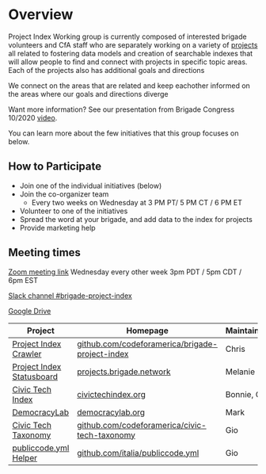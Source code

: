 # Overview

Project Index Working group is currently composed of interested brigade volunteers and CfA staff who are separately working on a variety of [projects](projects) all related to fostering data models and creation of searchable indexes that will allow people to find and connect with projects in specific topic areas.
Each of the projects also has additional goals and directions

We connect on the areas that are related and keep eachother informed on the areas where our goals and directions diverge

Want more information? See our presentation from Brigade Congress 10/2020 [video](https://www.youtube.com/watch?v=mUi317f1zOM&list=PL65XgbSILalVD81qt-I_vfUJLEjhfdmXh&index=25).

You can learn more about the few initiatives that this group focuses on below.

## How to Participate

- Join one of the individual initiatives (below)
- Join the co-organizer team
  - Every two weeks on Wednesday at 3 PM PT/ 5 PM CT / 6 PM ET
- Volunteer to one of the initiatives
- Spread the word at your brigade, and add data to the index for projects
- Provide marketing help

## Meeting times

[Zoom meeting link](https://codeforamerica.zoom.us/j/96551956929?pwd=ME81S0ZUT1UwY3JTeFpaVXVZV25pdz09) Wednesday every other week 3pm PDT / 5pm CDT / 6pm EST

[Slack channel #brigade-project-index](https://cfa.slack.com/archives/CLMA6BAVB)

[Google Drive](https://drive.google.com/drive/folders/1CRGEL2MkRocWcyTaTAaqlJuPugaL_99F)

| Project | Homepage | Maintainer(s) |
|-|-|-|
| [Project Index Crawler](projects/crawler/README.md) | [github.com/codeforamerica/brigade-project-index](https://github.com/codeforamerica/brigade-project-index) | Chris |
| [Project Index Statusboard](projects/statusboard.md) | [projects.brigade.network](https://projects.brigade.network/) | Melanie |
| [Civic Tech Index](projects/civic-tech-index.md) | [civictechindex.org](http://civictechindex.org/) | Bonnie, Olivia |
| [DemocracyLab](projects/democracy-lab.md) | [democracylab.org](https://democracylab.org/) | Mark |
| [Civic Tech Taxonomy](projects/civic-tech-taxonomy.md) | [github.com/codeforamerica/civic-tech-taxonomy](https://github.com/codeforamerica/civic-tech-taxonomy) | Gio |
| [publiccode.yml Helper](projects/publiccode-helper.md) | [github.com/italia/publiccode.yml](https://github.com/italia/publiccode.yml) | Gio |

